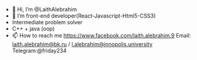 - 👋 Hi, I’m @LaithAlebrahim
- 👀 I’m  front-end developer(React-Javascript-Html5-CSS3)
- Intermediate problem solver
- C++ + java (oop)
- 📫 How to reach me
https://www.facebook.com/laith.alebrahim.9
Email: laith.alebrahim@bk.ru / l.alebrahim@innopolis.university
Telegram:@friday234

<!---
LaithAlebrahim/LaithAlebrahim is a ✨ special ✨ repository because its `README.md` (this file) appears on your GitHub profile.
You can click the Preview link to take a look at your changes.
--->

